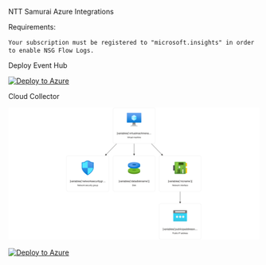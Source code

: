 NTT Samurai Azure Integrations


Requirements:

    Your subscription must be registered to "microsoft.insights" in order to enable NSG Flow Logs. 

Deploy Event Hub

[![Deploy to Azure](https://aka.ms/deploytoazurebutton)](https://portal.azure.com/#create/Microsoft.Template/uri/https%3A%2F%2Fraw.githubusercontent.com%2FNTTS-Innovation%2Fsamurai-xdr-cloud-integrations%2Fmain%2Fproviders%2Fazure%2FazureDeploy.json)

Cloud Collector

![cloud collector](images/cloudCollector.png)

[![Deploy to Azure](https://aka.ms/deploytoazurebutton)](https://portal.azure.com/#create/Microsoft.Template/uri/https%3A%2F%2Fraw.githubusercontent.com%2FNTTS-Innovation%2Fsamurai-xdr-cloud-integrations%2Ffeature-azure-cloud-collector%2Fproviders%2Fazure%2FcloudCollector.json)



